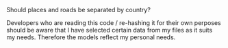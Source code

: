 ﻿Should places and roads be separated by country? 

Developers who are reading this code / re-hashing it for their own perposes should be aware that I have selected 
certain data from my files as it suits my needs. Therefore the models reflect my personal needs. 

